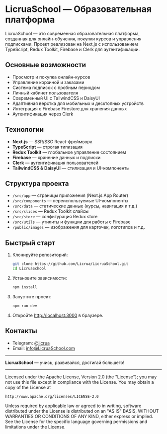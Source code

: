 # LicruaSchool — Образовательная платформа

LicruaSchool — это современная образовательная платформа, созданная для онлайн-обучения, покупки курсов и управления подписками. Проект реализован на Next.js с использованием TypeScript, Redux Toolkit, Firebase и Clerk для аутентификации.

## Основные возможности

- Просмотр и покупка онлайн-курсов
- Управление корзиной и заказами
- Система подписок с пробным периодом
- Личный кабинет пользователя
- Современный UI с TailwindCSS и DaisyUI
- Адаптивная верстка для мобильных и десктопных устройств
- Интеграция с Firebase Firestore для хранения данных
- Аутентификация через Clerk

## Технологии

- **Next.js** — SSR/SSG React-фреймворк
- **TypeScript** — строгая типизация
- **Redux Toolkit** — глобальное управление состоянием
- **Firebase** — хранение данных и подписки
- **Clerk** — аутентификация пользователей
- **TailwindCSS & DaisyUI** — стилизация и UI-компоненты

## Структура проекта

- `/src/app` — страницы приложения (Next.js App Router)
- `/src/components` — переиспользуемые UI-компоненты
- `/src/data` — статические данные (курсы, навигация и т.д.)
- `/src/slices` — Redux Toolkit слайсы
- `/src/store` — конфигурация Redux store
- `/src/utils` — утилиты и функции для работы с Firebase
- `/public/images` — изображения для карточек, логотипов и т.д.

## Быстрый старт

1. Клонируйте репозиторий:
   ```bash
   git clone https://github.com/Licrua/LicruaSchool.git
   cd LicruaSchool
   ```
2. Установите зависимости:
   ```bash
   npm install
   ```
3. Запустите проект:
   ```bash
   npm run dev
   ```
4. Откройте [http://localhost:3000](http://localhost:3000) в браузере.



## Контакты

- Telegram: [@licrua](https://t.me/licrua)
- Email: info@LicruaSchool.com

---

**LicruaSchool** — учись, развивайся, достигай большего!

---


Licensed under the Apache License, Version 2.0 (the "License");
you may not use this file except in compliance with the License.
You may obtain a copy of the License at

    http://www.apache.org/licenses/LICENSE-2.0

Unless required by applicable law or agreed to in writing, software
distributed under the License is distributed on an "AS IS" BASIS,
WITHOUT WARRANTIES OR CONDITIONS OF ANY KIND, either express or implied.
See the License for the specific language governing permissions and
limitations under the License.
